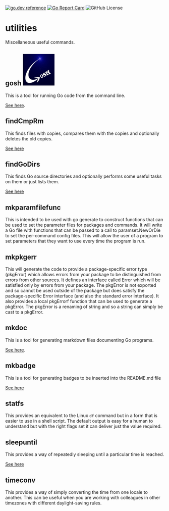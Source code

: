 <!-- Code generated by mkbadge; DO NOT EDIT. START -->
[![go.dev reference](https://img.shields.io/badge/go.dev-reference-green?logo=go)](https://pkg.go.dev/mod/github.com/nickwells/utilities)
[![Go Report Card](https://goreportcard.com/badge/github.com/nickwells/utilities)](https://goreportcard.com/report/github.com/nickwells/utilities)
![GitHub License](https://img.shields.io/github/license/nickwells/utilities)
<!-- Code generated by mkbadge; DO NOT EDIT. END -->
# utilities
Miscellaneous useful commands.


## gosh ![gosh](gosh/_images/gosh.100x100.gif)
This is a tool for running Go code from the command line.

[See here](gosh/_gosh.DOC.md).

## findCmpRm
This finds files with copies, compares them with the copies and optionally
deletes the old copies.

[See here](findCmpRm/_findCmpRm.DOC.md)


## findGoDirs
This finds Go source directories and optionally performs some useful tasks on
them or just lists them.

[See here](findGoDirs/_findGoDirs.DOC.md)

## mkparamfilefunc
This is intended to be used with go generate to construct functions that can
be used to set the parameter files for packages and commands. It will write a
Go file with functions that can be passed to a call to paramset.NewOrDie to
set the per-command config files. This will allow the user of a program to
set parameters that they want to use every time the program is run.

## mkpkgerr
This will generate the code to provide a package-specific error type
(pkgError) which allows errors from your package to be distinguished from
errors from other sources. It defines an interface called Error which will be
satisfied only by errors from your package. The pkgError is not exported and
so cannot be used outside of the package but does satisfy the
package-specific Error interface (and also the standard error interface). It
also provides a local pkgErrorf function that can be used to generate a
pkgError. The pkgError is a renaming of string and so a string can simply be
cast to a pkgError.

## mkdoc
This is a tool for generating markdown files documenting Go programs.

[See here](mkdoc/_mkdoc.DOC.md).

## mkbadge
This is a tool for generating badges to be inserted into the README.md file

[See here](mkbadge/_mkbadge.DOC.md)

## statfs
This provides an equivalent to the Linux `df` command but in a form that is easier
to use in a shell script. The default output is easy for a human to
understand but with the right flags set it can deliver just the value
required.

## sleepuntil
This provides a way of repeatedly sleeping until a particular time is
reached.

[See here](sleepuntil/_sleepuntil.DOC.md)

## timeconv
This provides a way of simply converting the time from one locale to
another. This can be useful when you are working with colleagues in other
timezones with different daylight-saving rules.
